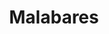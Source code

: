 ---
title: "Malabares"
url: /ciudad-autonoma-de-buenos-aires/malabares-coronel-ramon-lorenzo-falcon/
shop: juguetes
---